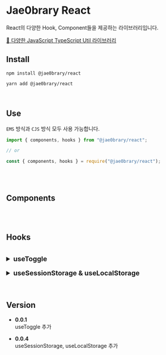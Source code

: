 # Jae0brary React

React의 다양한 Hook, Component들을 제공하는 라이브러리입니다.<br>

[🔗 다양한 JavaScript TypeScript Util 라이브러리](https://www.npmjs.com/package/@jae0brary/utils)

## Install

```
npm install @jae0brary/react

yarn add @jae0brary/react
```

<br>

## Use

`EMS` 방식과 `CJS` 방식 모두 사용 가능합니다.

```jsx
import { components, hooks } from "@jae0brary/react";

// or

const { components, hooks } = require("@jae0brary/react");
```

<br>

<br>

## Components

<br>

<br>

## Hooks

<br>

<!-- useToggle -->

<details>
  <summary style="font-size:18px"><b>useToggle</b></summary>
 <hr>
 <br>

toggle을 통한 상태를 관리하기 위한 hook입니다.<br>

### use

useToggle의 인수로 Boolean 값을 전달해 초기 상태를 지정할 수 있습니다.<br>

`( default : false )`

<br>

```jsx
import { useToggle } from "@jae0brary/react";

const { isToggle, handleToggle, handleToggleOn, handleToggleOff } = useToggle(true);
```

### return

- **isToggle** : Toggle의 상태를 `boolean` 나타냅니다.
- **handleToggle** : isToggle의 상태를 반대 값으로 `toggle` 시킵니다.
- **handleToggleOn** : isToggle의 상태를 `true`로 변경시킵니다.
- **handleToggleOff** : isToggle의 상태를 `false`로 변경시킵니다.

### type

- **isToggle** : `boolean`
- **handleToggle** : `() => void`
- **handleToggleOn** : `() => void`
- **handleToggleOff** : `() => void`

 <hr>
</details>

<br>

<!-- useSessionStorage useLocalStorage -->

<details>
  <summary style="font-size:18px"><b>useSessionStorage & useLocalStorage</b></summary>
 <hr>
 <br>

Session & Local Storage에 쉽게 접근하여 데이터를 저장하고 꺼내기 위한 hook입니다.

### use

TypeScript를 사용하시는 경우 `Generics Type`을 통해 데이터 Storage 속 데이터의 타입을 전달하실 수 있습니다.

- **param : key**<br>
  Session & Local Storage에 접근할 `key` 값을 전달받습니다.

- **param : initialData**<br>
  전달한 `key`에 해당하는 Session Storage의 기본 값을 전달받습니다.

  <br>

```ts
import { useLocalStorage, useSessionStorage } from "@jae0brary/react";

const {
  data,
  setSessionStorage /* setLocalStorage */,
  removeSessionStorage /* removeLocalStorage */,
} = useSessionStorage<string>({
  key: "address",
  initialData: "",
}); /* useLocalStorage */

setSessionStorage("leey153@naver.com");

removeSessionStorage();
```

### return

- **data** : 전달한 `key`에 해당하는 Session Storage 값을 사용할 수 있습니다.
- **setSessionStorage** : 전달한 `key`에 해당하는 Session Storage에 값을 추가합니다.
- **removeSessionStorage** : 전달한 `key`에 해당하는 Session Storage를 제거합니다.

### type

- **data** : `T`
- **setSessionStorage** : `( newData : T ) => T`
- **removeSessionStorage** : `() => void`

 <hr>
</details>

<br>

<br>

## Version

- **0.0.1** <br>
  useToggle 추가

- **0.0.4** <br>
  useSessionStorage, useLocalStorage 추가

<!-- <details>
  <summary style="font-size:18px"><b>useToggle</b></summary>
 <hr>
 <br>

### use



 <hr>
</details> -->
